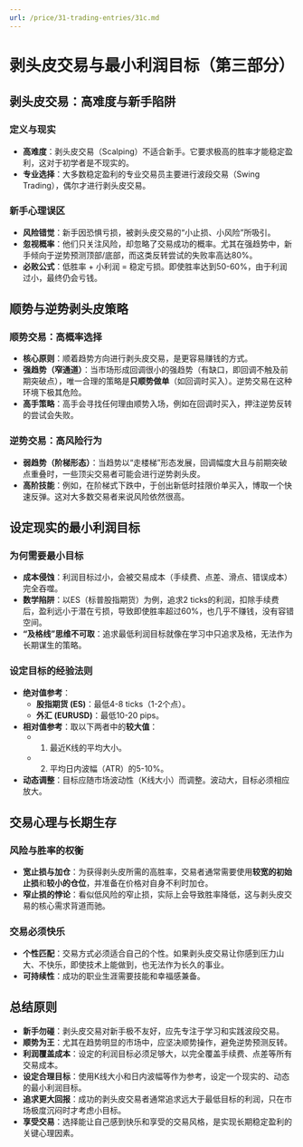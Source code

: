```yaml
---
url: /price/31-trading-entries/31c.md
---
```

# 剥头皮交易与最小利润目标（第三部分）

## 剥头皮交易：高难度与新手陷阱

### 定义与现实

* **高难度**：剥头皮交易（Scalping）不适合新手。它要求极高的胜率才能稳定盈利，这对于初学者是不现实的。
* **专业选择**：大多数稳定盈利的专业交易员主要进行波段交易（Swing Trading），偶尔才进行剥头皮交易。

### 新手心理误区

* **风险错觉**：新手因恐惧亏损，被剥头皮交易的“小止损、小风险”所吸引。
* **忽视概率**：他们只关注风险，却忽略了交易成功的概率。尤其在强趋势中，新手倾向于逆势预测顶部/底部，而这类反转尝试的失败率高达80%。
* **必败公式**：低胜率 + 小利润 = 稳定亏损。即使胜率达到50-60%，由于利润过小，最终仍会亏钱。

## 顺势与逆势剥头皮策略

### 顺势交易：高概率选择

* **核心原则**：顺着趋势方向进行剥头皮交易，是更容易赚钱的方式。
* **强趋势（窄通道）**：当市场形成回调很小的强趋势（有缺口，即回调不触及前期突破点），唯一合理的策略是**只顺势做单**（如回调时买入）。逆势交易在这种环境下极其危险。
* **高手策略**：高手会寻找任何理由顺势入场，例如在回调时买入，押注逆势反转的尝试会失败。

### 逆势交易：高风险行为

* **弱趋势（阶梯形态）**：当趋势以“走楼梯”形态发展，回调幅度大且与前期突破点重叠时，一些顶尖交易者可能会进行逆势剥头皮。
* **高阶技能**：例如，在阶梯式下跌中，于创出新低时挂限价单买入，博取一个快速反弹。这对大多数交易者来说风险依然很高。

## 设定现实的最小利润目标

### 为何需要最小目标

* **成本侵蚀**：利润目标过小，会被交易成本（手续费、点差、滑点、错误成本）完全吞噬。
* **数学陷阱**：以ES（标普股指期货）为例，追求2 ticks的利润，扣除手续费后，盈利远小于潜在亏损，导致即使胜率超过60%，也几乎不赚钱，没有容错空间。
* **“及格线”思维不可取**：追求最低利润目标就像在学习中只追求及格，无法作为长期谋生的策略。

### 设定目标的经验法则

* **绝对值参考**：
  * **股指期货 (ES)**：最低4-8 ticks（1-2个点）。
  * **外汇 (EURUSD)**：最低10-20 pips。
* **相对值参考**：取以下两者中的**较大值**：
  * 1. 最近K线的平均大小。
  * 2. 平均日内波幅（ATR）的5-10%。
* **动态调整**：目标应随市场波动性（K线大小）而调整。波动大，目标必须相应放大。

## 交易心理与长期生存

### 风险与胜率的权衡

* **宽止损与加仓**：为获得剥头皮所需的高胜率，交易者通常需要使用**较宽的初始止损**和**较小的仓位**，并准备在价格对自身不利时加仓。
* **窄止损的悖论**：看似低风险的窄止损，实际上会导致胜率降低，这与剥头皮交易的核心需求背道而驰。

### 交易必须快乐

* **个性匹配**：交易方式必须适合自己的个性。如果剥头皮交易让你感到压力山大、不快乐，即使技术上能做到，也无法作为长久的事业。
* **可持续性**：成功的职业生涯需要技能和幸福感兼备。

## 总结原则

* **新手勿碰**：剥头皮交易对新手极不友好，应先专注于学习和实践波段交易。
* **顺势为王**：尤其在趋势明显的市场中，应坚决顺势操作，避免逆势预测反转。
* **利润覆盖成本**：设定的利润目标必须足够大，以完全覆盖手续费、点差等所有交易成本。
* **设定合理目标**：使用K线大小和日内波幅等作为参考，设定一个现实的、动态的最小利润目标。
* **追求更大回报**：成功的剥头皮交易者通常追求远大于最低目标的利润，只在市场极度沉闷时才考虑小目标。
* **享受交易**：选择能让自己感到快乐和享受的交易风格，是实现长期稳定盈利的关键心理因素。
